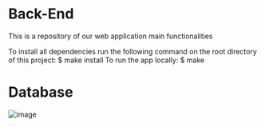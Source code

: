# Back-End
This is a repository of our web application main functionalities

To install all dependencies run the following command on the root
directory of this project:
$ make install
To run the app locally:
$ make

# Database

![image](https://github.com/harobosan/Matchflix-n-Chill/assets/83618808/dda142d6-121a-49ee-b25e-3aa00fbd9d8b)
